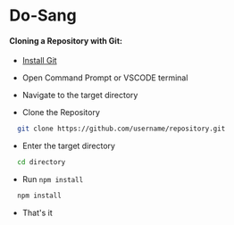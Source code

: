 # Do-Sang

#### Cloning a Repository with Git:
- [Install Git](https://git-scm.com/downloads)

- Open Command Prompt or VSCODE terminal

- Navigate to the target directory

- Clone the Repository
~~~bash  
  git clone https://github.com/username/repository.git
~~~

- Enter the target directory
~~~bash  
  cd directory
~~~

- Run `npm install`
~~~bash  
  npm install
~~~
- That's it
